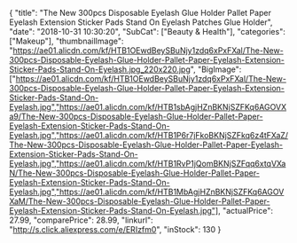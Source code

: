 {
	"title": "The New 300pcs Disposable Eyelash Glue Holder Pallet Paper Eyelash Extension  Sticker Pads Stand On Eyelash Patches Glue Holder",
	"date": "2018-10-31 10:30:20",
	"SubCat": ["Beauty & Health"],
	"categories": ["Makeup"],
	"thumbnailImage": "https://ae01.alicdn.com/kf/HTB1OEwdBeySBuNjy1zdq6xPxFXal/The-New-300pcs-Disposable-Eyelash-Glue-Holder-Pallet-Paper-Eyelash-Extension-Sticker-Pads-Stand-On-Eyelash.jpg_220x220.jpg",
	"BigImage": ["https://ae01.alicdn.com/kf/HTB1OEwdBeySBuNjy1zdq6xPxFXal/The-New-300pcs-Disposable-Eyelash-Glue-Holder-Pallet-Paper-Eyelash-Extension-Sticker-Pads-Stand-On-Eyelash.jpg","https://ae01.alicdn.com/kf/HTB1sbAgjHZnBKNjSZFKq6AGOVXa9/The-New-300pcs-Disposable-Eyelash-Glue-Holder-Pallet-Paper-Eyelash-Extension-Sticker-Pads-Stand-On-Eyelash.jpg","https://ae01.alicdn.com/kf/HTB1P6r7jFkoBKNjSZFkq6z4tFXaZ/The-New-300pcs-Disposable-Eyelash-Glue-Holder-Pallet-Paper-Eyelash-Extension-Sticker-Pads-Stand-On-Eyelash.jpg","https://ae01.alicdn.com/kf/HTB1RvP1jQomBKNjSZFqq6xtqVXaN/The-New-300pcs-Disposable-Eyelash-Glue-Holder-Pallet-Paper-Eyelash-Extension-Sticker-Pads-Stand-On-Eyelash.jpg","https://ae01.alicdn.com/kf/HTB1MbAgjHZnBKNjSZFKq6AGOVXaM/The-New-300pcs-Disposable-Eyelash-Glue-Holder-Pallet-Paper-Eyelash-Extension-Sticker-Pads-Stand-On-Eyelash.jpg"],
	"actualPrice": 27.99,
	"comparePrice": 28.99,
	"linkurl": "http://s.click.aliexpress.com/e/ERIzfm0",
	"inStock": 130
}
